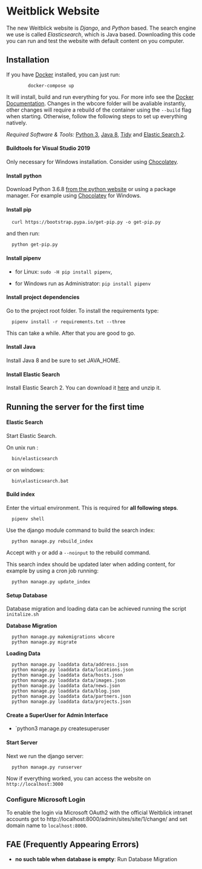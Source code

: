 # Weitblick Website

The new Weitblick website is *Django*, and *Python* based. The search engine we use is called *Elasticsearch*, which is Java based. Downloading this code you can run and test the website with default content on you computer.

## Installation
If you have [Docker](https://docs.docker.com/compose/install/) installed, you can just run:

            docker-compose up

It will install, build and run everything for you. For more info see the [Docker Documentation](https://docs.docker.com/compose/reference/overview/). Changes in the wbcore folder will be avaliable instantly, other changes will require a rebuild of the container using the `--build` flag when starting. Otherwise, follow the following steps to set up everything natively.

*Required Software & Tools:* [Python 3](https://www.python.org/), [Java 8](https://www.oracle.com/technetwork/java/javase/downloads/jdk8-downloads-2133151.html), [Tidy](http://binaries.html-tidy.org/) and [Elastic Search 2](https://www.elastic.co/de/downloads/past-releases/elasticsearch-2-4-2).


#### Buildtools for Visual Studio 2019
Only necessary for Windows installation. Consider using [Chocolatey](https://chocolatey.org/packages/visualstudio2019buildtools).


#### Install python

Download Python 3.6.8 [from the python website](https://www.python.org/downloads/) or using a package manager. For example using [Chocolatey](https://chocolatey.org/packages/python/3.6.8) for Windows.


#### Install pip

      curl https://bootstrap.pypa.io/get-pip.py -o get-pip.py
      
and then run: 

      python get-pip.py

#### Install pipenv

- for Linux: `sudo -H pip install pipenv`,

- for Windows run as Administrator: `pip install pipenv`

#### Install project dependencies

Go to the project root folder. To install the requirements type: 

      pipenv install -r requirements.txt --three

This can take a while. After that you are good to go.

#### Install Java

Install Java 8 and be sure to set JAVA_HOME.


#### Install Elastic Search

Install Elastic Search 2. You can download it [here](https://www.elastic.co/de/downloads/past-releases/elasticsearch-2-4-2) and unzip it.

## Running the server for the first time

#### Elastic Search
Start Elastic Search. 

On unix run :

      bin/elasticsearch

or on windows:
   
      bin\elasticsearch.bat

#### Build index

Enter the virtual environment. This is required for **all following steps**. 

      pipenv shell

Use the django module command to build the search index: 

      python manage.py rebuild_index

Accept with `y` or add a `--noinput` to the rebuild command. 

This search index should be updated later when adding content, for example by using a cron job running: 

      python manage.py update_index


#### Setup Database
Database migration and loading data can be achieved running the script `initalize.sh`

**Database Migration**

      python manage.py makemigrations wbcore
      python manage.py migrate

**Loading Data**

      python manage.py loaddata data/address.json
      python manage.py loaddata data/locations.json
      python manage.py loaddata data/hosts.json
      python manage.py loaddata data/images.json
      python manage.py loaddata data/news.json
      python manage.py loaddata data/blog.json
      python manage.py loaddata data/partners.json
      python manage.py loaddata data/projects.json

#### Create a SuperUser for Admin Interface

* `python3 manage.py createsuperuser


#### Start Server

Next we run the django server: 

      python manage.py runserver

Now if everything worked, you can access the website on `http://localhost:3000`

### Configure Microsoft Login
To enable the login via Microsoft OAuth2 with the official Weitblick intranet accounts got to http://localhost:8000/admin/sites/site/1/change/ and set domain name to `localhost:8000`.

## FAE (Frequently Appearing Errors)

* **no such table when database is empty**: Run Database Migration
